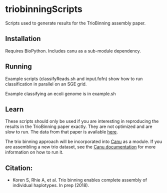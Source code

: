 # triobinningScripts

Scripts used to generate results for the TrioBinning assembly paper. 

## Installation
Requires BioPython. Includes canu as a sub-module dependency. 

## Running
Example scripts (classifyReads.sh and input.fofn) show how to run classification in parallel on an SGE grid.

Example classifying an ecoli genome is in example.sh

## Learn

These scripts should only be used if you are interesting in reproducing the results in the TrioBinning paper exactly. They are not optimized and are slow to run. The data from that paper is available [here](https://gembox.cbcb.umd.edu/triobinning/index.html). 

The trio binning approach will be incorporated into [Canu](https://github.com/marbl/canu) as a module. If you are assembling a new trio dataset, see the [Canu documentation](https://canu.readthedocs.io/en/latest/) for more information on how to run it.

## Citation:
 - Koren S, Rhie A, et al. Trio binning enables complete assembly of individual haplotypes. In prep (2018).
